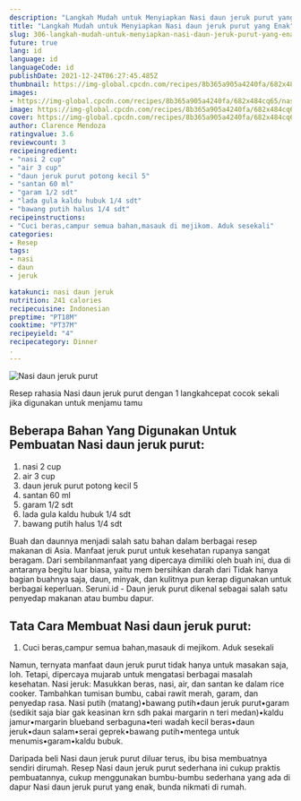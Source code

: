 ```yaml
---
description: "Langkah Mudah untuk Menyiapkan Nasi daun jeruk purut yang Enak"
title: "Langkah Mudah untuk Menyiapkan Nasi daun jeruk purut yang Enak"
slug: 306-langkah-mudah-untuk-menyiapkan-nasi-daun-jeruk-purut-yang-enak
future: true
lang: id
language: id
languageCode: id
publishDate: 2021-12-24T06:27:45.485Z 
thumbnail: https://img-global.cpcdn.com/recipes/8b365a905a4240fa/682x484cq65/nasi-daun-jeruk-purut-foto-resep-utama.png
images:
- https://img-global.cpcdn.com/recipes/8b365a905a4240fa/682x484cq65/nasi-daun-jeruk-purut-foto-resep-utama.png
image: https://img-global.cpcdn.com/recipes/8b365a905a4240fa/682x484cq65/nasi-daun-jeruk-purut-foto-resep-utama.png
cover: https://img-global.cpcdn.com/recipes/8b365a905a4240fa/682x484cq65/nasi-daun-jeruk-purut-foto-resep-utama.png
author: Clarence Mendoza
ratingvalue: 3.6
reviewcount: 3
recipeingredient:
- "nasi 2 cup"
- "air 3 cup"
- "daun jeruk purut potong kecil 5"
- "santan 60 ml"
- "garam 1/2 sdt"
- "lada gula kaldu hubuk 1/4 sdt"
- "bawang putih halus 1/4 sdt"
recipeinstructions:
- "Cuci beras,campur semua bahan,masauk di mejikom. Aduk sesekali"
categories:
- Resep
tags:
- nasi
- daun
- jeruk

katakunci: nasi daun jeruk 
nutrition: 241 calories
recipecuisine: Indonesian
preptime: "PT18M"
cooktime: "PT37M"
recipeyield: "4"
recipecategory: Dinner
. 
---
```



![Nasi daun jeruk purut](https://img-global.cpcdn.com/recipes/8b365a905a4240fa/682x484cq65/nasi-daun-jeruk-purut-foto-resep-utama.png)

Resep rahasia Nasi daun jeruk purut    dengan 1 langkahcepat cocok sekali jika digunakan untuk menjamu tamu

<!--inarticleads1-->

## Beberapa Bahan Yang Digunakan Untuk Pembuatan Nasi daun jeruk purut:

1. nasi 2 cup
1. air 3 cup
1. daun jeruk purut potong kecil 5
1. santan 60 ml
1. garam 1/2 sdt
1. lada gula kaldu hubuk 1/4 sdt
1. bawang putih halus 1/4 sdt

Buah dan daunnya menjadi salah satu bahan dalam berbagai resep makanan di Asia. Manfaat jeruk purut untuk kesehatan rupanya sangat beragam. Dari sembilanmanfaat yang dipercaya dimiliki oleh buah ini, dua di antaranya begitu luar biasa, yaitu mem bersihkan darah dari Tidak hanya bagian buahnya saja, daun, minyak, dan kulitnya pun kerap digunakan untuk berbagai keperluan. Seruni.id - Daun jeruk purut dikenal sebagai salah satu penyedap makanan atau bumbu dapur. 

<!--inarticleads2-->

## Tata Cara Membuat Nasi daun jeruk purut:

1. Cuci beras,campur semua bahan,masauk di mejikom. Aduk sesekali


Namun, ternyata manfaat daun jeruk purut tidak hanya untuk masakan saja, loh. Tetapi, dipercaya mujarab untuk mengatasi berbagai masalah kesehatan. Nasi jeruk: Masukkan beras, nasi, air, dan santan ke dalam rice cooker. Tambahkan tumisan bumbu, cabai rawit merah, garam, dan penyedap rasa. Nasi putih (matang)•bawang putih•daun jeruk purut•garam (sedikit saja biar gak keasinan krn sdh pakai margarin n teri medan)•kaldu jamur•margarin blueband serbaguna•teri wadah kecil beras•daun jeruk•daun salam•serai geprek•bawang putih•mentega untuk menumis•garam•kaldu bubuk. 

Daripada   beli  Nasi daun jeruk purut  diluar terus, ibu  bisa membuatnya sendiri dirumah. Resep  Nasi daun jeruk purut  sederhana ini cukup praktis pembuatannya, cukup menggunakan bumbu-bumbu sederhana yang ada di dapur  Nasi daun jeruk purut  yang enak, bunda nikmati di rumah.
